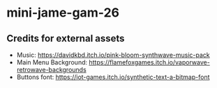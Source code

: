 # mini-jame-gam-26

## Credits for external assets
- Music: https://davidkbd.itch.io/pink-bloom-synthwave-music-pack
- Main Menu Background: https://flamefoxgames.itch.io/vaporwave-retrowave-backgrounds
- Buttons font: https://iot-games.itch.io/synthetic-text-a-bitmap-font